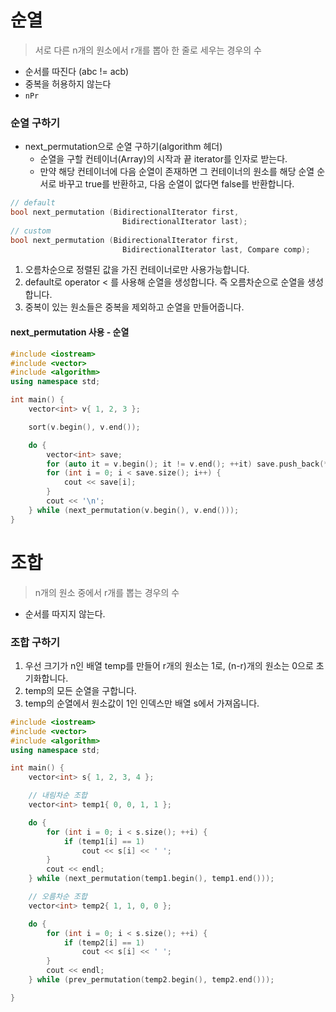 # 순열
> 서로 다른 n개의 원소에서 r개를 뽑아 한 줄로 세우는 경우의 수

  - 순서를 따진다 (abc != acb)
  - 중복을 허용하지 않는다
  - `nPr`

### 순열 구하기

- next_permutation으로 순열 구하기(algorithm 헤더)
  - 순열을 구할 컨테이너(Array)의 시작과 끝 iterator를 인자로 받는다.
  - 만약 해당 컨테이너에 다음 순열이 존재하면 그 컨테이너의 원소를 해당 순열 순서로 바꾸고 true를 반환하고, 다음 순열이 없다면 false를 반환합니다.


```c++
// default
bool next_permutation (BidirectionalIterator first,
                         BidirectionalIterator last);
// custom
bool next_permutation (BidirectionalIterator first,
                         BidirectionalIterator last, Compare comp);
```

1. 오름차순으로 정렬된 값을 가진 컨테이너로만 사용가능합니다.
2. default로 operator < 를 사용해 순열을 생성합니다. 즉 오름차순으로 순열을 생성합니다.
3. 중복이 있는 원소들은 중복을 제외하고 순열을 만들어줍니다.


#### next_permutation 사용 - 순열

```c++
#include <iostream>
#include <vector>
#include <algorithm>
using namespace std;

int main() {
    vector<int> v{ 1, 2, 3 };

    sort(v.begin(), v.end());

    do {
        vector<int> save;
        for (auto it = v.begin(); it != v.end(); ++it) save.push_back(*it);
        for (int i = 0; i < save.size(); i++) {
            cout << save[i];
        }
        cout << '\n';
    } while (next_permutation(v.begin(), v.end()));
}

```

# 조합
> n개의 원소 중에서 r개를 뽑는 경우의 수

  - 순서를 따지지 않는다.

### 조합 구하기

1. 우선 크기가 n인 배열 temp를 만들어 r개의 원소는 1로, (n-r)개의 원소는 0으로 초기화합니다.
2. temp의 모든 순열을 구합니다.
3. temp의 순열에서 원소값이 1인 인덱스만 배열 s에서 가져옵니다.

```c++
#include <iostream>
#include <vector>
#include <algorithm>
using namespace std;

int main() {
    vector<int> s{ 1, 2, 3, 4 };

    // 내림차순 조합
    vector<int> temp1{ 0, 0, 1, 1 };

    do {
        for (int i = 0; i < s.size(); ++i) {
            if (temp1[i] == 1)
                cout << s[i] << ' ';
        }
        cout << endl;
    } while (next_permutation(temp1.begin(), temp1.end()));

    // 오름차순 조합
    vector<int> temp2{ 1, 1, 0, 0 };

    do {
        for (int i = 0; i < s.size(); ++i) {
            if (temp2[i] == 1)
                cout << s[i] << ' ';
        }
        cout << endl;
    } while (prev_permutation(temp2.begin(), temp2.end()));

}
```

